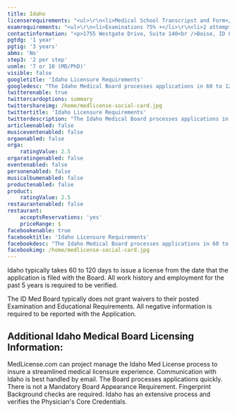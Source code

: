 ```yaml
---
title: Idaho
licenserequirements: "<ul>\r\n<li>Medical School Transcripst and Form</li>\r\n<li>Internship/Residency/Fellowship Verifications</li>\r\n<li>All State Medical Licenses</li>\r\n<li>All National Examination Scores (USMLE/FLEX/NBME)</li>\r\n<li>NPDB-HIPDB Report</li>\r\n<li>AMA/AOA Profile</li>\r\n<li>3 Physician References</li>\r\n<li>Privileges for past 5 years</li>\r\n<li>ECFMG Certification</li>\r\n<li>Medical Professional Society Verification</li>\r\n</ul>"
examrequirements: "<ul>\r\n<li>Examinations 75% +</li>\r\n<li>2 attempts limit- USMLE Step</li>\r\n<li>7 year limit- USMLE, 10 if Md/PhD</li>\r\n<li>1 year PGY for USA Grads</li>\r\n<li>3 years PGY for International Grads</li>\r\n<li>State Exam Accepted if Pre-1975</li>\r\n<li>No SPEX Exam Requirement</li>\r\n</ul>"
contactinformation: "<p>1755 Westgate Drive, Suite 140<br />Boise, ID 83704-7190<br /> Phone: (208) 327-7000<br />Fax: (208) 327-7005</p>\r\n<p><a href=\"http://www.bom.idaho.gov/\">bom.idaho.gov</a></p>"
pgtdg: '1 year'
pgtig: '3 years'
abms: 'No'
step3: '2 per step'
usmle: '7 or 10 (MD/PhD)'
visible: false
googletitle: 'Idaho Licensure Requirements'
googledesc: "The Idaho Medical Board processes applications in 60 to 120 days from the date that the application is filed with no mandatory board appearance. The ID Med Board does not grant waivers to their posted Examination and educational requirements.\r\n"
twitterenable: true
twittercardoptions: summary
twittershareimg: /home/medlicense-social-card.jpg
twittertitle: 'Idaho Licensure Requirements'
twitterdescription: "The Idaho Medical Board processes applications in 60 to 120 days from the date that the application is filed with no mandatory board appearance. The ID Med Board does not grant waivers to their posted Examination and educational requirements.\r\n"
articleenabled: false
musiceventenabled: false
orgaenabled: false
orga:
    ratingValue: 2.5
orgaratingenabled: false
eventenabled: false
personenabled: false
musicalbumenabled: false
productenabled: false
product:
    ratingValue: 2.5
restaurantenabled: false
restaurant:
    acceptsReservations: 'yes'
    priceRange: $
facebookenable: true
facebooktitle: 'Idaho Licensure Requirements'
facebookdesc: "The Idaho Medical Board processes applications in 60 to 120 days from the date that the application is filed with no mandatory board appearance. The ID Med Board does not grant waivers to their posted Examination and educational requirements.\r\n"
facebookimg: /home/medlicense-social-card.jpg
---
```


<p>Idaho typically takes 60 to 120 days to issue a license from the date that the application is filed with the Board. All work history and employment for the past 5 years is required to be verified.</p>
<p>The ID Med Board typically does not grant waivers to their posted Examination and Educational Requirements. All negative information is required to be reported with the Application.</p>
<h2 id="mcetoc_1cdq9etm50">Additional Idaho Medical Board Licensing Information:</h2>
<p>MedLicense.com can project manage the Idaho Med License process to insure a streamlined medical licensure experience. Communication with Idaho is best handled by email. The Board processes applications quickly. There is not a Mandatory Board Appearance Requirement. Fingerprint Background checks are required. Idaho has an extensive process and verifies the Physician's Core Credentials.</p>